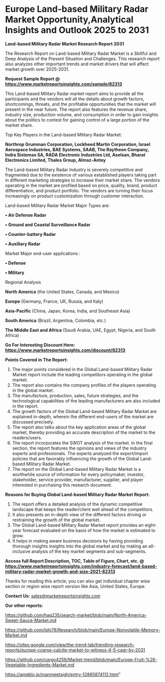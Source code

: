 # Europe Land-based Military Radar Market Opportunity,Analytical Insights and Outlook 2025 to 2031

<strong>Land-based Military Radar Market Research Report 2031</strong>

The Research Report on Land-based Military Radar Market is a Skillful and Deep Analysis of the Present Situation and Challenges. This research report also analyzes other important trends and market drivers that will affect market growth over 2025-2031.

<strong>Request Sample Report @ <a href=https://www.marketreportsinsights.com/sample/82313>https://www.marketreportsinsights.com/sample/82313</a></strong>

This Land-based Military Radar market report aims to provide all the participants and the vendors will all the details about growth factors, shortcomings, threats, and the profitable opportunities that the market will present in the near future. The report also features the revenue share, industry size, production volume, and consumption in order to gain insights about the politics to contest for gaining control of a large portion of the market share.

Top Key Players in the Land-based Military Radar Market:

<strong>Northrop Grumman Corporation, Lockheed Martin Corporation, Israel Aerospace Industries, BAE Systems, SAAB, The Raytheon Company, Indra Sistemas SA, RADA Electronic Industries Ltd, Aselsan, Bharat Electronics Limited, Thales Group, Almaz-Antey</strong>

The Land-based Military Radar Industry is severely competitive and fragmented due to the existence of various established players taking part in different marketing strategies to increase their market share. The vendors operating in the market are profiled based on price, quality, brand, product differentiation, and product portfolio. The vendors are turning their focus increasingly on product customization through customer interaction.

Land-based Military Radar Market Major Types are:

<strong>• Air Defense Radar

• Ground and Coastal Surveillance Radar

• Counter-battery Radar

• Auxiliary Radar</strong>

Market Major end-user applications :

<strong>• Defense

• Military</strong>

Regional Analysis

</u><strong><b>North America</b></strong> (the United States, Canada, and Mexico)

<strong><b>Europe </b></strong>(Germany, France, UK, Russia, and Italy)

<strong><b>Asia-Pacific</b></strong> (China, Japan, Korea, India, and Southeast Asia)

<strong><b>South America</b></strong> (Brazil, Argentina, Colombia, etc.)

<strong><b>The Middle East and Africa</b></strong> (Saudi Arabia, UAE, Egypt, Nigeria, and South Africa)

<strong>Go For Interesting Discount Here: <a href=https://www.marketreportsinsights.com/discount/82313>https://www.marketreportsinsights.com/discount/82313</a></strong>

<strong>Points Covered in The Report:</strong>
<ol>
  <li>The major points considered in the Global Land-based Military Radar Market report include the leading competitors operating in the global market.</li>
  <li>The report also contains the company profiles of the players operating in the global market.</li>
  <li>The manufacture, production, sales, future strategies, and the technological capabilities of the leading manufacturers are also included in the report.</li>
  <li>The growth factors of the Global Land-based Military Radar Market are explained in-depth, wherein the different end-users of the market are discussed precisely.</li>
  <li>The report also talks about the key application areas of the global market, thereby providing an accurate description of the market to the readers/users.</li>
  <li>The report incorporates the SWOT analysis of the market. In the final section, the report features the opinions and views of the industry experts and professionals. The experts analyzed the export/import policies that are favorably influencing the growth of the Global Land-based Military Radar Market.</li>
  <li>The report on the Global Land-based Military Radar Market is a worthwhile source of information for every policymaker, investor, stakeholder, service provider, manufacturer, supplier, and player interested in purchasing this research document.</li>
</ol>
<strong>Reasons for Buying Global Land-based Military Radar Market Report:</strong>

<ol>
  <li>The report offers a detailed analysis of the dynamic competitive landscape that keeps the reader/client well ahead of the competitors.</li>
  <li>It also presents an in-depth view of the different factors driving or restraining the growth of the global market.</li>
  <li>The Global Land-based Military Radar Market report provides an eight-year forecast evaluated on the basis of how the market is estimated to grow.</li>
  <li>It helps in making aware business decisions by having providing thorough insights insights into the global market and by making an all-inclusive analysis of the key market segments and sub-segments.</li>
</ol>
<strong>Access full Report Description, TOC, Table of Figure, Chart, etc. @ <a href=https://www.marketreportsinsights.com/industry-forecast/land-based-military-radar-market-growth-and-size-2021-82313>https://www.marketreportsinsights.com/industry-forecast/land-based-military-radar-market-growth-and-size-2021-82313</a></strong>


Thanks for reading this article; you can also get individual chapter wise section or region wise report version like Asia, United States, Europe.

<strong>Contact Us:</strong>
sales@marketreportsinsights.com

<strong>Our other reports:</strong>

<a href=https://github.com/haq235/search-market/blob/main/North-America-Sweet-Sauce-Market.md>https://github.com/haq235/search-market/blob/main/North-America-Sweet-Sauce-Market.md</a>

<a href=https://github.com/Ishi78/Research/blob/main/Europe-Nonvolatile-Memory-Market.md>https://github.com/Ishi78/Research/blob/main/Europe-Nonvolatile-Memory-Market.md</a>

<a href=https://sites.google.com/view/the-trend-lab/trending-research-reports/europe-coarse-calcite-market-to-witness-4-5-cagr-by-2031>https://sites.google.com/view/the-trend-lab/trending-research-reports/europe-coarse-calcite-market-to-witness-4-5-cagr-by-2031</a>

<a href=https://github.com/cargo4256/Market-trend/blob/main/Europe-Fruit-%26-Vegetable-Ingredients-Market.md>https://github.com/cargo4256/Market-trend/blob/main/Europe-Fruit-%26-Vegetable-Ingredients-Market.md</a>

<a href=https://ameblo.jp/manmeetsigh/entry-12885874112.html>https://ameblo.jp/manmeetsigh/entry-12885874112.html</a>"
